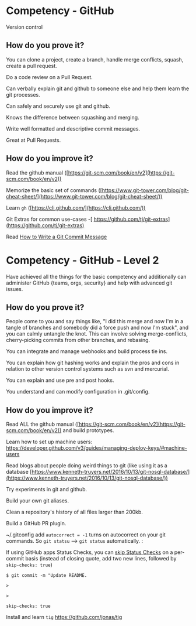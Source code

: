 # Competency - GitHub

Version control 

## How do you prove it?

You can clone a project, create a branch, handle merge conflicts, squash, create a pull request.

Do a code review on a Pull Request.

Can verbally explain git and github to someone else and help them learn the git processes.

Can safely and securely use git and github.

Knows the difference between squashing and merging.

Write well formatted and descriptive commit messages.

Great at Pull Requests.

## How do you improve it?

Read the github manual ([https://git-scm.com/book/en/v2](https://git-scm.com/book/en/v2)) 

Memorize the basic set of commands ([https://www.git-tower.com/blog/git-cheat-sheet/](https://www.git-tower.com/blog/git-cheat-sheet/)) 

Learn `gh` ([https://cli.github.com/](https://cli.github.com/)) 

Git Extras for common use-cases -[ https://github.com/tj/git-extras](https://github.com/tj/git-extras)

Read [How to Write a Git Commit Message](https://chris.beams.io/posts/git-commit/)

# Competency - GitHub - Level 2

Have achieved all the things for the basic competency and additionally can administer GitHub {teams, orgs, security} and help with advanced git issues.

## How do you prove it?

People come to you and say things like, "I did this merge and now I'm in a tangle of branches and somebody did a force push and now I'm stuck", and you can calmly untangle the knot. This can involve solving merge-conflicts, cherry-picking commits from other branches, and rebasing.

You can integrate and manage webhooks and build process tie ins.  

You can explain how git hashing works and explain the pros and cons in relation to other version control systems such as svn and mercurial.

You can explain and use pre and post hooks.

You understand and can modify configuration in .git/config.

## How do you improve it?

Read ALL the github manual ([https://git-scm.com/book/en/v2](https://git-scm.com/book/en/v2)) and build prototypes.

Learn how to set up machine users: https://developer.github.com/v3/guides/managing-deploy-keys/#machine-users

Read blogs about people doing weird things to git (like using it as a database [https://www.kenneth-truyers.net/2016/10/13/git-nosql-database/](https://www.kenneth-truyers.net/2016/10/13/git-nosql-database/)) 

Try experiments in git and github.  

Build your own git aliases.

Clean a repository's history of all files larger than 200kb.

Build a GitHub PR plugin.

~/.gitconfig add `autocorrect = -1` turns on autocorrect on your git commands.  So `git statsu` --> `git status` automatically.  :

If using GitHub apps Status Checks, you can [skip Status Checks](https://help.github.com/articles/about-status-checks/#skipping-and-requesting-checks-for-individual-commits) on a per-commit basis (instead of closing quote, add two new lines, followed by `skip-checks: true`)
```
$ git commit -m "Update README.

>

>

skip-checks: true

```

Install and learn `tig` https://github.com/jonas/tig
